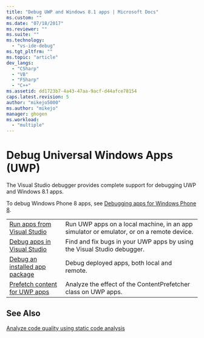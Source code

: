 ```yaml
---
title: "Debug UWP and Windows 8.1 apps | Microsoft Docs"
ms.custom: ""
ms.date: "07/18/2017"
ms.reviewer: ""
ms.suite: ""
ms.technology: 
  - "vs-ide-debug"
ms.tgt_pltfrm: ""
ms.topic: "article"
dev_langs: 
  - "CSharp"
  - "VB"
  - "FSharp"
  - "C++"
ms.assetid: dd1723b7-4a43-47aa-9acf-d44afce78154
caps.latest.revision: 5
author: "mikejo5000"
ms.author: "mikejo"
manager: ghogen
ms.workload: 
  - "multiple"
---
```

# Debug Universal Windows Apps (UWP)
The Visual Studio debugger provides complete support for debugging UWP and Windows 8.1 apps.  
  
To debug Windows Phone 8 apps, see [Debugging apps for Windows Phone 8](https://msdn.microsoft.com/en-us/library/windows/apps/ff402572(v=vs.105).aspx).  
  
|||  
|-|-|  
|[Run apps from Visual Studio](../debugger/run-store-apps-from-visual-studio.md)|Run UWP apps on a local machine, in an app simulator or emulator, or on a remote device.|  
|[Debug apps in Visual Studio](../debugger/debug-store-apps-in-visual-studio.md)|Find and fix bugs in your UWP apps by using the Visual Studio debugger.|  
|[Debug an installed app package](../debugger/debug-installed-app-package.md)|Debug deployed apps, both local and remote.|
|[Prefetch content for UWP apps](../debugger/prefetch-content-for-windows-store-apps.md)|Analyze the effect of the ContentPrefetcher class on UWP apps.|  
  
## See Also  
 [Analyze code quality using static code analysis](../test/analyze-the-code-quality-of-store-apps-using-visual-studio-static-code-analysis.md)